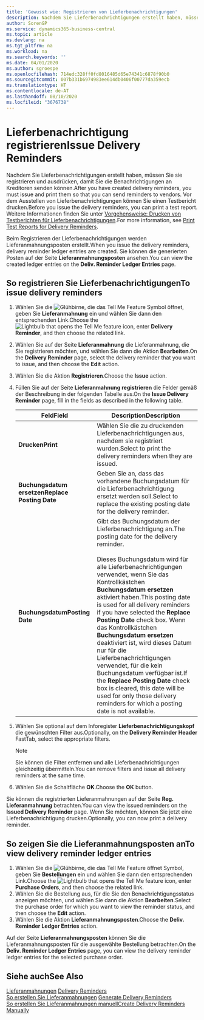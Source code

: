 ```yaml
---
title: 'Gewusst wie: Registrieren von Lieferbenachrichtigungen'
description: Nachdem Sie Lieferbenachrichtigungen erstellt haben, müssen Sie sie registrieren und ausdrücken, damit Sie die Benachrichtigungen an Kreditoren senden können. Vor der Registrierung der Lieferbenachrichtigungen können Sie einen Testbericht drucken.
author: SorenGP
ms.service: dynamics365-business-central
ms.topic: article
ms.devlang: na
ms.tgt_pltfrm: na
ms.workload: na
ms.search.keywords: ''
ms.date: 04/01/2020
ms.author: sgroespe
ms.openlocfilehash: 714edc328ff0fd8016485d65e74341c6878f90b0
ms.sourcegitcommit: 007b331b6974983ee614db0406f00777da359ecb
ms.translationtype: HT
ms.contentlocale: de-AT
ms.lasthandoff: 08/10/2020
ms.locfileid: "3676738"
---
```

# <a name="issue-delivery-reminders"></a><span data-ttu-id="dda74-104">Lieferbenachrichtigung registrieren</span><span class="sxs-lookup"><span data-stu-id="dda74-104">Issue Delivery Reminders</span></span>
<span data-ttu-id="dda74-105">Nachdem Sie Lieferbenachrichtigungen erstellt haben, müssen Sie sie registrieren und ausdrücken, damit Sie die Benachrichtigungen an Kreditoren senden können.</span><span class="sxs-lookup"><span data-stu-id="dda74-105">After you have created delivery reminders, you must issue and print them so that you can send reminders to vendors.</span></span> <span data-ttu-id="dda74-106">Vor dem Ausstellen von Lieferbenachrichtigungen können Sie einen Testbericht drucken.</span><span class="sxs-lookup"><span data-stu-id="dda74-106">Before you issue the delivery reminders, you can print a test report.</span></span> <span data-ttu-id="dda74-107">Weitere Informationen finden Sie unter [Vorgehensweise: Drucken von Testberichten für  Lieferbenachrichtigungen](how-to-print-test-reports-for-delivery-reminders.md).</span><span class="sxs-lookup"><span data-stu-id="dda74-107">For more information, see [Print Test Reports for Delivery Reminders](how-to-print-test-reports-for-delivery-reminders.md).</span></span>  

<span data-ttu-id="dda74-108">Beim Registrieren der Lieferbenachrichtigungen werden Lieferanmahnungsposten erstellt.</span><span class="sxs-lookup"><span data-stu-id="dda74-108">When you issue the delivery reminders, delivery reminder ledger entries are created.</span></span> <span data-ttu-id="dda74-109">Sie können die generierten Posten auf der Seite **Lieferanmahnungsposten** ansehen.</span><span class="sxs-lookup"><span data-stu-id="dda74-109">You can view the created ledger entries on the **Deliv. Reminder Ledger Entries** page.</span></span>  

## <a name="to-issue-delivery-reminders"></a><span data-ttu-id="dda74-110">So registrieren Sie Lieferbenachrichtigungen</span><span class="sxs-lookup"><span data-stu-id="dda74-110">To issue delivery reminders</span></span>  

1.  <span data-ttu-id="dda74-111">Wählen Sie die ![Glühbirne, die das Tell Me Feature](../../media/ui-search/search_small.png "Tell me-Funktion") Symbol öffnet, geben Sie **Lieferanmahnung** ein und wählen Sie dann den entsprechenden Link.</span><span class="sxs-lookup"><span data-stu-id="dda74-111">Choose the ![Lightbulb that opens the Tell Me feature](../../media/ui-search/search_small.png "Tell me what you want to do") icon, enter **Delivery Reminder**, and then choose the related link.</span></span>  
2.  <span data-ttu-id="dda74-112">Wählen Sie auf der Seite **Lieferanmahnung** die Lieferanmahnung, die Sie registrieren möchten, und wählen Sie dann die Aktion **Bearbeiten**.</span><span class="sxs-lookup"><span data-stu-id="dda74-112">On the **Delivery Reminder** page, select the delivery reminder that you want to issue, and then choose the **Edit** action.</span></span>  
3.  <span data-ttu-id="dda74-113">Wählen Sie die Aktion **Registrieren**.</span><span class="sxs-lookup"><span data-stu-id="dda74-113">Choose the **Issue** action.</span></span>  
4.  <span data-ttu-id="dda74-114">Füllen Sie auf der Seite **Lieferanmahnung registrieren** die Felder gemäß der Beschreibung in der folgenden Tabelle aus.</span><span class="sxs-lookup"><span data-stu-id="dda74-114">On the **Issue Delivery Reminder** page, fill in the fields as described in the following table.</span></span>  

    |<span data-ttu-id="dda74-115">Feld</span><span class="sxs-lookup"><span data-stu-id="dda74-115">Field</span></span>|<span data-ttu-id="dda74-116">Description</span><span class="sxs-lookup"><span data-stu-id="dda74-116">Description</span></span>|  
    |---------------------------------|---------------------------------------|  
    |<span data-ttu-id="dda74-117">**Drucken**</span><span class="sxs-lookup"><span data-stu-id="dda74-117">**Print**</span></span>|<span data-ttu-id="dda74-118">Wählen Sie die zu druckenden Lieferbenachrichtigungen aus, nachdem sie registriert wurden.</span><span class="sxs-lookup"><span data-stu-id="dda74-118">Select to print the delivery reminders when they are issued.</span></span>|  
    |<span data-ttu-id="dda74-119">**Buchungsdatum ersetzen**</span><span class="sxs-lookup"><span data-stu-id="dda74-119">**Replace Posting Date**</span></span>|<span data-ttu-id="dda74-120">Geben Sie an, dass das vorhandene Buchungsdatum für die Lieferbenachrichtigung ersetzt werden soll.</span><span class="sxs-lookup"><span data-stu-id="dda74-120">Select to replace the existing posting date for the delivery reminder.</span></span>|  
    |<span data-ttu-id="dda74-121">**Buchungsdatum**</span><span class="sxs-lookup"><span data-stu-id="dda74-121">**Posting Date**</span></span>|<span data-ttu-id="dda74-122">Gibt das Buchungsdatum der Lieferbenachrichtigung an.</span><span class="sxs-lookup"><span data-stu-id="dda74-122">The posting date for the delivery reminder.</span></span><br /><br /> <span data-ttu-id="dda74-123">Dieses Buchungsdatum wird für alle Lieferbenachrichtigungen verwendet, wenn Sie das Kontrollkästchen **Buchungsdatum ersetzen** aktiviert haben.</span><span class="sxs-lookup"><span data-stu-id="dda74-123">This posting date is used for all delivery reminders if you have selected the **Replace Posting Date** check box.</span></span> <span data-ttu-id="dda74-124">Wenn das Kontrollkästchen **Buchungsdatum ersetzen** deaktiviert ist, wird dieses Datum nur für die Lieferbenachrichtigungen verwendet, für die kein Buchungsdatum verfügbar ist.</span><span class="sxs-lookup"><span data-stu-id="dda74-124">If the **Replace Posting Date** check box is cleared, this date will be used for only those delivery reminders for which a posting date is not available.</span></span>|  

5.  <span data-ttu-id="dda74-125">Wählen Sie optional auf dem Inforegister **Lieferbenachrichtigungskopf** die gewünschten Filter aus.</span><span class="sxs-lookup"><span data-stu-id="dda74-125">Optionally, on the **Delivery Reminder Header** FastTab, select the appropriate filters.</span></span>  

    > [!NOTE]  
    >  <span data-ttu-id="dda74-126">Sie können die Filter entfernen und alle Lieferbenachrichtigungen gleichzeitig übermitteln.</span><span class="sxs-lookup"><span data-stu-id="dda74-126">You can remove filters and issue all delivery reminders at the same time.</span></span>  

6.  <span data-ttu-id="dda74-127">Wählen Sie die Schaltfläche **OK**.</span><span class="sxs-lookup"><span data-stu-id="dda74-127">Choose the **OK** button.</span></span>  

<span data-ttu-id="dda74-128">Sie können die registrierten Lieferanmahnungen auf der Seite **Reg. Lieferanmahnung** betrachten.</span><span class="sxs-lookup"><span data-stu-id="dda74-128">You can view the issued reminders on the **Issued Delivery Reminder** page.</span></span> <span data-ttu-id="dda74-129">Wenn Sie möchten, können Sie jetzt eine Lieferbenachrichtigung drucken.</span><span class="sxs-lookup"><span data-stu-id="dda74-129">Optionally, you can now print a delivery reminder.</span></span>  

## <a name="to-view-delivery-reminder-ledger-entries"></a><span data-ttu-id="dda74-130">So zeigen Sie die Lieferanmahnungsposten an</span><span class="sxs-lookup"><span data-stu-id="dda74-130">To view delivery reminder ledger entries</span></span>  

1.  <span data-ttu-id="dda74-131">Wählen Sie die ![Glühbirne, die das Tell Me Feature öffnet](../../media/ui-search/search_small.png "Tell me-Funktion") Symbol, geben Sie **Bestellungen** ein und wählen Sie dann den entsprechenden Link.</span><span class="sxs-lookup"><span data-stu-id="dda74-131">Choose the ![Lightbulb that opens the Tell Me feature](../../media/ui-search/search_small.png "Tell me what you want to do") icon, enter **Purchase Orders**, and then choose the related link.</span></span>  
2.  <span data-ttu-id="dda74-132">Wählen Sie die Bestellung aus, für die Sie den Benachrichtigungsstatus anzeigen möchten, und wählen Sie dann die Aktion **Bearbeiten**.</span><span class="sxs-lookup"><span data-stu-id="dda74-132">Select the purchase order for which you want to view the reminder status, and then choose the **Edit** action.</span></span>  
3.  <span data-ttu-id="dda74-133">Wählen Sie die Aktion **Lieferanmahnungsposten**.</span><span class="sxs-lookup"><span data-stu-id="dda74-133">Choose the **Deliv. Reminder Ledger Entries** action.</span></span>  

<span data-ttu-id="dda74-134">Auf der Seite **Lieferanmahnungsposten** können Sie die Lieferanmahnungsposten für die ausgewählte Bestellung betrachten.</span><span class="sxs-lookup"><span data-stu-id="dda74-134">On the **Deliv. Reminder Ledger Entries** page, you can view the delivery reminder ledger entries for the selected purchase order.</span></span>  

## <a name="see-also"></a><span data-ttu-id="dda74-135">Siehe auch</span><span class="sxs-lookup"><span data-stu-id="dda74-135">See Also</span></span>  
 <span data-ttu-id="dda74-136">[Lieferanmahnungen](delivery-reminders.md) </span><span class="sxs-lookup"><span data-stu-id="dda74-136">[Delivery Reminders](delivery-reminders.md) </span></span>  
 <span data-ttu-id="dda74-137">[So erstellen Sie Lieferanmahnungen](how-to-generate-delivery-reminders.md) </span><span class="sxs-lookup"><span data-stu-id="dda74-137">[Generate Delivery Reminders](how-to-generate-delivery-reminders.md) </span></span>  
 [<span data-ttu-id="dda74-138">So erstellen Sie Lieferanmahnungen manuell</span><span class="sxs-lookup"><span data-stu-id="dda74-138">Create Delivery Reminders Manually</span></span>](how-to-create-delivery-reminders-manually.md)
